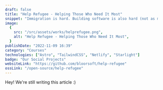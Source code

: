 ```yaml
---
draft: false
title: "Help Refugee - Helping Those Who Need It Most"
snippet: "Immigration is hard. Building software is also hard (not as much). But having detailed and easy-to-understand documentation can make both of these things a bit easier. That's why we are building Help Refugee, a platform that helps Canadian refugees find the information they need to start a new life."
image:
  {
    src: "/src/assets/works/helprefugee.png",
    alt: "Help Refugee - Helping Those Who Need It Most",
  }
publishDate: "2022-11-09 16:39"
category: "Courses"
technologies: ["Astro", "TailwindCSS", "Netlify", "Starlight"]
badge: "Our Social Projects"
websiteLink: "https://github.com/bloorsoft/help-refugee"
ossLink: "/open-source/help-refugee"
---
```


Hey! We're still writing this article :)